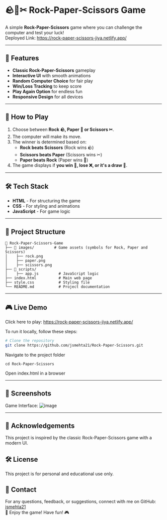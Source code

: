 # 🪨📄✂ Rock-Paper-Scissors Game
A simple **Rock-Paper-Scissors** game where you can challenge the computer and test your luck!  
Deployed Link: https://rock-paper-scissors-jiya.netlify.app/

---

## 🚀 Features
- **Classic Rock-Paper-Scissors** gameplay
- **Interactive UI** with smooth animations
- **Random Computer Choice** for fair play
- **Win/Loss Tracking** to keep score
- **Play Again Option** for endless fun
- **Responsive Design** for all devices

---

## 📌 How to Play
1. Choose between **Rock 🪨, Paper 📄 or Scissors ✂**.
2. The computer will make its move.
3. The winner is determined based on:
   - **Rock beats Scissors** (Rock wins 🪨)
   - **Scissors beats Paper** (Scissors wins ✂)
   - **Paper beats Rock** (Paper wins 📄)
4. The game displays if **you win 🎉, lose ❌, or it's a draw 🤝**.

---

## 🛠 Tech Stack
- **HTML** - For structuring the game
- **CSS** - For styling and animations
- **JavaScript** - For game logic

---

## 📂 Project Structure
```
📁 Rock-Paper-Scissors-Game
├── 📁 images/         # Game assets (symbols for Rock, Paper and Scissors)
│    ├── rock.png
│    ├── paper.png
│    ├── scissors.png
├── 📁 scripts/
│    ├── app.js         # JavaScript logic
├── index.html          # Main web page
├── style.css           # Styling file
└── README.md           # Project documentation
```

---

## 🎮 Live Demo
Click here to play: https://rock-paper-scissors-jiya.netlify.app/

To run it locally, follow these steps:

```bash
# Clone the repository
git clone https://github.com/jsmehta21/Rock-Paper-Scissors.git
```

Navigate to the project folder
```
cd Rock-Paper-Scissors
```

Open index.html in a browser

---

## 📸 Screenshots
Game Interface:
![image](https://github.com/user-attachments/assets/2920ac02-f64f-4d12-a0fd-c96ceefeee65)

---

## 🙏 Acknowledgements
This project is inspired by the classic Rock-Paper-Scissors game with a modern UI.

## 🛠 License
This project is for personal and educational use only.

## 💌 Contact
For any questions, feedback, or suggestions, connect with me on GitHub: [jsmehta21](https://github.com/jsmehta21)<br>
🌟 Enjoy the game! Have fun! 🎮
